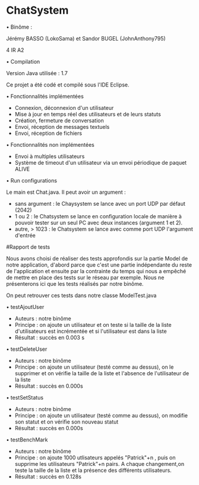 # ChatSystem

• Binôme :

Jérémy BASSO (LokoSama) et Sandor BUGEL (JohnAnthony795)

4 IR A2

• Compilation

Version Java utilisée : 1.7

Ce projet a été codé et compilé sous l'IDE Eclipse.

• Fonctionnalités implémentées

- Connexion, déconnexion d'un utilisateur
- Mise à jour en temps réel des utilisateurs et de leurs statuts
- Création, fermeture de conversation
- Envoi, réception de messages textuels
- Envoi, réception de fichiers

• Fonctionnalités non implémentées

- Envoi à multiples utilisateurs
- Système de timeout d'un utilisateur via un envoi périodique de paquet ALIVE

• Run configurations

Le main est Chat.java. Il peut avoir un argument :

- sans argument : le Chaysystem se lance avec un port UDP par défaut (2042)
- 1 ou 2 : le Chatsystem se lance en configuration locale de manière à pouvoir tester sur un seul PC avec deux instances (argument 1 et 2).
- autre, > 1023 : le Chatsystem se lance avec comme port UDP l'argument d'entrée

#Rapport de tests

Nous avons choisi de réaliser des tests approfondis sur la partie Model de notre application, d'abord parce que c'est une partie indépendante du reste de l'application et ensuite par la contrainte du temps qui nous a empêché de mettre en place des tests sur le réseau par exemple. Nous ne présenterons ici que les tests réalisés par notre binôme.

On peut retrouver ces tests dans notre classe ModelTest.java

• testAjoutUser

- Auteurs : notre binôme
- Principe : on ajoute un utilisateur et on teste si la taille de la liste d'utilisateurs est incrémentée et si l'utilisateur est dans la liste
- Résultat : succès en 0.003 s

• testDeleteUser

- Auteurs : notre binôme
- Principe : on ajoute un utilisateur (testé comme au dessus), on le supprimer et on vérifie la taille de la liste et l'absence de l'utilisateur de la liste
- Résultat : succès en 0.000s

• testSetStatus

- Auteurs : notre binôme
- Principe : on ajoute un utilisateur (testé comme au dessus), on modifie son statut et on vérifie son nouveau statut
- Résultat : succès en 0.000s

• testBenchMark

- Auteurs : notre binôme
- Principe : on ajoute 1000 utlisateurs appelés "Patrick"+n , puis on supprime les utilisateurs "Patrick"+n pairs. A chaque changement,on teste la taille de la liste et la présence des différents utilisateurs.
- Résultat : succès en 0.128s
